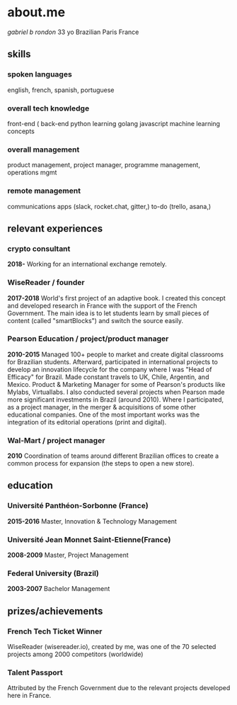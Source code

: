 # about.me
*gabriel b rondon*
33 yo
Brazilian
Paris France

## skills
### spoken languages 
english, french, spanish, portuguese
### overall tech knowledge
front-end (
back-end
python
learning golang
javascript
machine learning concepts

### overall management
product management, project manager, programme management, operations mgmt

### remote management
communications apps (slack, rocket.chat, gitter,)
to-do (trello, asana,)

## relevant experiences
### crypto consultant
**2018-**
Working for an international exchange remotely.

### WiseReader / **founder**
**2017-2018**
World's first project of an adaptive book. I created this concept and developed research in France with the support of the French Government. The main idea is to let students learn by small pieces of content (called "smartBlocks") and switch the source easily.

### Pearson Education / **project/product manager**
**2010-2015**
Managed 100+ people to market and create digital classrooms for Brazilian students. Afterward, participated in international projects to develop an innovation lifecycle for the company where I was "Head of Efficacy" for Brazil. Made constant travels to UK, Chile, Argentin, and Mexico.
Product & Marketing Manager for some of Pearson's products like Mylabs, Virtuallabs. 
I also conducted several projects when Pearson made more significant investments in Brazil (around 2010). Where I participated, as a project manager, in the merger & acquisitions of some other educational companies.
One of the most important works was the integration of its editorial operations (print and digital).

### Wal-Mart / **project manager**
**2010**
Coordination of teams around different Brazilian offices to create a common process for expansion (the steps to open a new store).

## education
### Université Panthéon-Sorbonne (France)
**2015-2016**
Master, Innovation & Technology Management

### Université Jean Monnet Saint-Etienne(France)
**2008-2009**
Master, Project Management

### Federal University (Brazil)
**2003-2007**
Bachelor Management

## prizes/achievements
### French Tech Ticket Winner
WiseReader (wisereader.io), created by me, was one of the 70 selected projects among 2000 competitors (worldwide)

### Talent Passport
Attributed by the French Government due to the relevant projects developed here in France.

